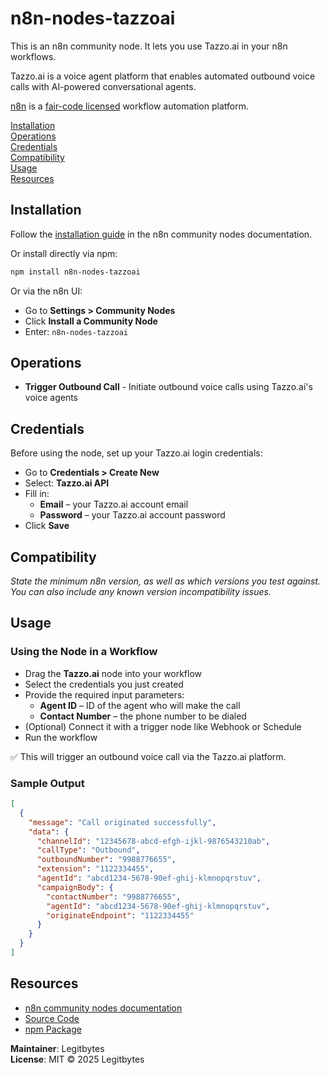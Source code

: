 # n8n-nodes-tazzoai

This is an n8n community node. It lets you use Tazzo.ai in your n8n workflows.

Tazzo.ai is a voice agent platform that enables automated outbound voice calls with AI-powered conversational agents.

[n8n](https://n8n.io/) is a [fair-code licensed](https://docs.n8n.io/reference/license/) workflow automation platform.

[Installation](#installation)  
[Operations](#operations)  
[Credentials](#credentials)  
[Compatibility](#compatibility)  
[Usage](#usage)  
[Resources](#resources)  

## Installation

Follow the [installation guide](https://docs.n8n.io/integrations/community-nodes/installation/) in the n8n community nodes documentation.

Or install directly via npm:

```bash
npm install n8n-nodes-tazzoai
```

Or via the n8n UI:
* Go to **Settings > Community Nodes**
* Click **Install a Community Node**
* Enter: `n8n-nodes-tazzoai`

## Operations

* **Trigger Outbound Call** - Initiate outbound voice calls using Tazzo.ai's voice agents

## Credentials

Before using the node, set up your Tazzo.ai login credentials:

* Go to **Credentials > Create New**
* Select: **Tazzo.ai API**
* Fill in:
   * **Email** – your Tazzo.ai account email
   * **Password** – your Tazzo.ai account password
* Click **Save**

## Compatibility

*State the minimum n8n version, as well as which versions you test against. You can also include any known version incompatibility issues.*

## Usage

### Using the Node in a Workflow

* Drag the **Tazzo.ai** node into your workflow
* Select the credentials you just created
* Provide the required input parameters:
   * **Agent ID** – ID of the agent who will make the call
   * **Contact Number** – the phone number to be dialed
* (Optional) Connect it with a trigger node like Webhook or Schedule
* Run the workflow

✅ This will trigger an outbound voice call via the Tazzo.ai platform.

### Sample Output

```json
[
  {
    "message": "Call originated successfully",
    "data": {
      "channelId": "12345678-abcd-efgh-ijkl-9876543210ab",
      "callType": "Outbound",
      "outboundNumber": "9988776655",
      "extension": "1122334455",
      "agentId": "abcd1234-5678-90ef-ghij-klmnopqrstuv",
      "campaignBody": {
        "contactNumber": "9988776655",
        "agentId": "abcd1234-5678-90ef-ghij-klmnopqrstuv",
        "originateEndpoint": "1122334455"
      }
    }
  }
]
```

## Resources

* [n8n community nodes documentation](https://docs.n8n.io/integrations/#community-nodes)
* [Source Code](https://github.com/legitbytes/n8n-nodes-tazzoai)
* [npm Package](https://www.npmjs.com/package/n8n-nodes-tazzoai)

**Maintainer**: Legitbytes  
**License**: MIT © 2025 Legitbytes